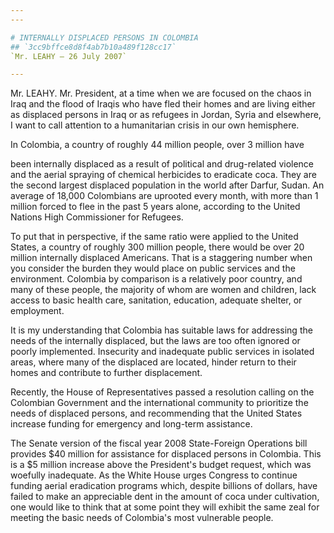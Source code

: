 ```yaml
---
---

# INTERNALLY DISPLACED PERSONS IN COLOMBIA
## `3cc9bffce8d8f4ab7b10a489f128cc17`
`Mr. LEAHY — 26 July 2007`

---
```



Mr. LEAHY. Mr. President, at a time when we are focused on the chaos 
in Iraq and the flood of Iraqis who have fled their homes and are 
living either as displaced persons in Iraq or as refugees in Jordan, 
Syria and elsewhere, I want to call attention to a humanitarian crisis 
in our own hemisphere.

In Colombia, a country of roughly 44 million people, over 3 million 
have


been internally displaced as a result of political and drug-related 
violence and the aerial spraying of chemical herbicides to eradicate 
coca. They are the second largest displaced population in the world 
after Darfur, Sudan. An average of 18,000 Colombians are uprooted every 
month, with more than 1 million forced to flee in the past 5 years 
alone, according to the United Nations High Commissioner for Refugees.

To put that in perspective, if the same ratio were applied to the 
United States, a country of roughly 300 million people, there would be 
over 20 million internally displaced Americans. That is a staggering 
number when you consider the burden they would place on public services 
and the environment. Colombia by comparison is a relatively poor 
country, and many of these people, the majority of whom are women and 
children, lack access to basic health care, sanitation, education, 
adequate shelter, or employment.

It is my understanding that Colombia has suitable laws for addressing 
the needs of the internally displaced, but the laws are too often 
ignored or poorly implemented. Insecurity and inadequate public 
services in isolated areas, where many of the displaced are located, 
hinder return to their homes and contribute to further displacement.

Recently, the House of Representatives passed a resolution calling on 
the Colombian Government and the international community to prioritize 
the needs of displaced persons, and recommending that the United States 
increase funding for emergency and long-term assistance.

The Senate version of the fiscal year 2008 State-Foreign Operations 
bill provides $40 million for assistance for displaced persons in 
Colombia. This is a $5 million increase above the President's budget 
request, which was woefully inadequate. As the White House urges 
Congress to continue funding aerial eradication programs which, despite 
billions of dollars, have failed to make an appreciable dent in the 
amount of coca under cultivation, one would like to think that at some 
point they will exhibit the same zeal for meeting the basic needs of 
Colombia's most vulnerable people.
